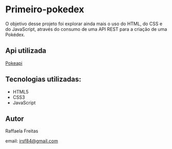 # Primeiro-pokedex
O objetivo desse projeto foi explorar ainda mais o uso do HTML, do CSS e do JavaScript, através do consumo de uma API REST para a criação de uma Pokédex.

## Api utilizada 
[Pokeapi](https://pokeapi.co/)
## Tecnologias utilizadas:
- HTML5
- CSS3
- JavaScript

## Autor 
Raffaela Freitas

email: irsf84@gmail.com
